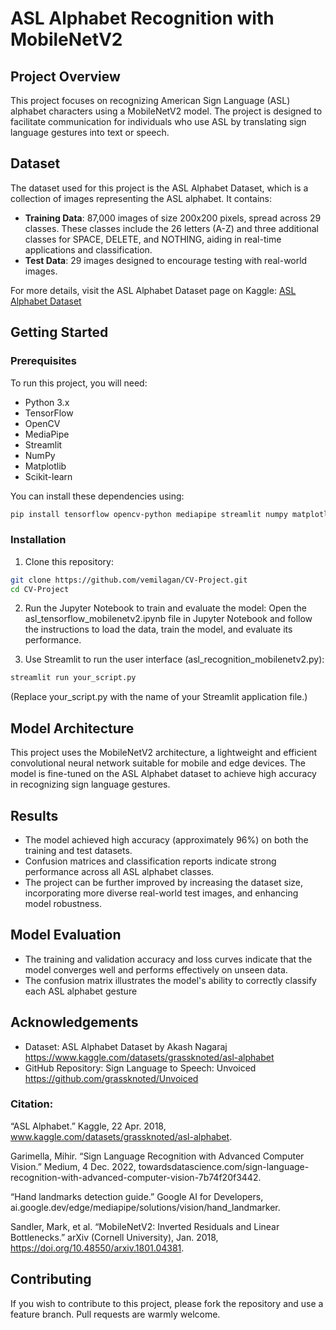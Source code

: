 # ASL Alphabet Recognition with MobileNetV2

## Project Overview

This project focuses on recognizing American Sign Language (ASL) alphabet characters using a MobileNetV2 model. The project is designed to facilitate communication for individuals who use ASL by translating sign language gestures into text or speech.

## Dataset

The dataset used for this project is the ASL Alphabet Dataset, which is a collection of images representing the ASL alphabet. It contains:

- **Training Data**: 87,000 images of size 200x200 pixels, spread across 29 classes. These classes include the 26 letters (A-Z) and three additional classes for SPACE, DELETE, and NOTHING, aiding in real-time applications and classification.
- **Test Data**: 29 images designed to encourage testing with real-world images.

For more details, visit the ASL Alphabet Dataset page on Kaggle: [ASL Alphabet Dataset](https://www.kaggle.com/datasets/grassknoted/asl-alphabet)

## Getting Started

### Prerequisites

To run this project, you will need:
- Python 3.x
- TensorFlow
- OpenCV
- MediaPipe
- Streamlit
- NumPy
- Matplotlib
- Scikit-learn

You can install these dependencies using:

```bash
pip install tensorflow opencv-python mediapipe streamlit numpy matplotlib scikit-learn
```

### Installation

1. Clone this repository: 
```bash
git clone https://github.com/vemilagan/CV-Project.git
cd CV-Project
```

2. Run the Jupyter Notebook to train and evaluate the model:
Open the asl_tensorflow_mobilenetv2.ipynb file in Jupyter Notebook and follow the instructions to load the data, train the model, and evaluate its performance.

3. Use Streamlit to run the user interface (asl_recognition_mobilenetv2.py):
```bash
streamlit run your_script.py
```
(Replace your_script.py with the name of your Streamlit application file.)

## Model Architecture
This project uses the MobileNetV2 architecture, a lightweight and efficient convolutional neural network suitable for mobile and edge devices. The model is fine-tuned on the ASL Alphabet dataset to achieve high accuracy in recognizing sign language gestures.

## Results
- The model achieved high accuracy (approximately 96%) on both the training and test datasets.
- Confusion matrices and classification reports indicate strong performance across all ASL alphabet classes.
- The project can be further improved by increasing the dataset size, incorporating more diverse real-world test images, and enhancing model robustness.

## Model Evaluation
- The training and validation accuracy and loss curves indicate that the model converges well and performs effectively on unseen data.
- The confusion matrix illustrates the model's ability to correctly classify each ASL alphabet gesture

## Acknowledgements
- Dataset: ASL Alphabet Dataset by Akash Nagaraj https://www.kaggle.com/datasets/grassknoted/asl-alphabet
- GitHub Repository: Sign Language to Speech: Unvoiced https://github.com/grassknoted/Unvoiced

### Citation:
“ASL Alphabet.” Kaggle, 22 Apr. 2018, www.kaggle.com/datasets/grassknoted/asl-alphabet.

Garimella, Mihir. “Sign Language Recognition with Advanced Computer Vision.” Medium, 4 Dec. 2022, towardsdatascience.com/sign-language-recognition-with-advanced-computer-vision-7b74f20f3442.

“Hand landmarks detection guide.” Google AI for Developers, ai.google.dev/edge/mediapipe/solutions/vision/hand_landmarker.

Sandler, Mark, et al. “MobileNetV2: Inverted Residuals and Linear Bottlenecks.” arXiv (Cornell University), Jan. 2018, https://doi.org/10.48550/arxiv.1801.04381.

## Contributing
If you wish to contribute to this project, please fork the repository and use a feature branch. Pull requests are warmly welcome.
